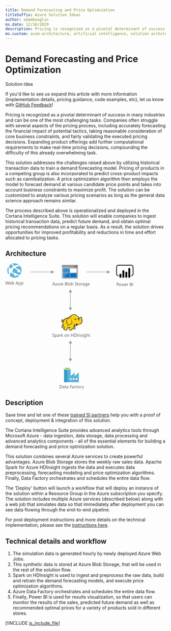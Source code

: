 ```yaml
---
title: Demand Forecasting and Price Optimization
titleSuffix: Azure Solution Ideas
author: adamboeglin
ms.date: 12/16/2019
description: Pricing is recognized as a pivotal determinant of success in many industries and can be one of the most challenging tasks. Companies often struggle with several aspects of the pricing process, including accurately forecasting the financial impact of potential tactics, taking reasonable consideration of core business constraints, and fairly validating the executed pricing decisions. Expanding product offerings add further computational requirements to make real-time pricing decisions, compounding the difficulty of this already overwhelming task.
ms.custom: acom-architecture, artificial intelligence, solution architectures, Azure, ai gallery
---
```

# Demand Forecasting and Price Optimization

<div class="alert">
    <p class="alert-title">
        <span class="icon is-left" aria-hidden="true">
            <span class="icon docon docon-lightbulb" role="presentation"></span>
        </span>Solution Idea</p>
    <p>If you'd like to see us expand this article with more information (implementation details, pricing guidance, code examples, etc), let us know with <a href="#feedback">GitHub Feedback</a>!</p>
</div>

Pricing is recognized as a pivotal determinant of success in many industries and can be one of the most challenging tasks. Companies often struggle with several aspects of the pricing process, including accurately forecasting the financial impact of potential tactics, taking reasonable consideration of core business constraints, and fairly validating the executed pricing decisions. Expanding product offerings add further computational requirements to make real-time pricing decisions, compounding the difficulty of this already overwhelming task.

This solution addresses the challenges raised above by utilizing historical transaction data to train a demand forecasting model. Pricing of products in a competing group is also incorporated to predict cross-product impacts such as cannibalization. A price optimization algorithm then employs the model to forecast demand at various candidate price points and takes into account business constraints to maximize profit. The solution can be customized to analyze various pricing scenarios as long as the general data science approach remains similar.

The process described above is operationalized and deployed in the Cortana Intelligence Suite. This solution will enable companies to ingest historical transaction data, predict future demand, and obtain optimal pricing recommendations on a regular basis. As a result, the solution drives opportunities for improved profitability and reductions in time and effort allocated to pricing tasks.

## Architecture

<svg class="architecture-diagram" aria-labelledby="demand-forecasting-and-price-optimization" height="394.688" viewbox="0 0 402.691 394.688" width="402.691" xmlns="http://www.w3.org/2000/svg">
    <path d="M12.729 56.644l-2.769 9.8H8.613L6.6 59.282a4.494 4.494 0 01-.157-1h-.031a5.06 5.06 0 01-.178.984L4.2 66.446H2.871L0 56.644h1.265l2.085 7.52a4.959 4.959 0 01.164.984h.034a5.785 5.785 0 01.212-.984l2.167-7.52h1.1l2.078 7.574a5.562 5.562 0 01.164.916H9.3a5.448 5.448 0 01.185-.943l2-7.547zM19.325 63.226h-4.942a2.618 2.618 0 00.629 1.8 2.169 2.169 0 001.654.637 3.439 3.439 0 002.174-.779v1.053a4.065 4.065 0 01-2.44.67 2.959 2.959 0 01-2.331-.954 3.9 3.9 0 01-.848-2.683 3.828 3.828 0 01.926-2.663 2.967 2.967 0 012.3-1.028 2.631 2.631 0 012.126.889 3.7 3.7 0 01.752 2.467zm-1.148-.949a2.283 2.283 0 00-.468-1.512 1.6 1.6 0 00-1.282-.539 1.811 1.811 0 00-1.347.566 2.577 2.577 0 00-.684 1.484zM22.169 65.435h-.027v1.012h-1.121V56.083h1.121v4.594h.027a2.651 2.651 0 012.42-1.395 2.564 2.564 0 012.109.939 3.885 3.885 0 01.762 2.52 4.337 4.337 0 01-.854 2.812 2.846 2.846 0 01-2.338 1.057 2.3 2.3 0 01-2.099-1.175zm-.027-2.824v.979a2.081 2.081 0 00.564 1.473 2.011 2.011 0 003.028-.174 3.579 3.579 0 00.578-2.168 2.824 2.824 0 00-.54-1.832 1.788 1.788 0 00-1.463-.662 1.987 1.987 0 00-1.572.68 2.5 2.5 0 00-.595 1.703zM40.824 66.446h-1.271L38.514 63.7h-4.157l-.978 2.748H32.1l3.76-9.8h1.189zm-2.687-3.781L36.6 58.489a4 4 0 01-.15-.656h-.027a3.69 3.69 0 01-.157.656l-1.526 4.176zM43.265 65.435h-.027v4.23h-1.122V59.446h1.121v1.23h.027a2.651 2.651 0 012.42-1.395 2.562 2.562 0 012.112.939 3.9 3.9 0 01.759 2.52 4.337 4.337 0 01-.854 2.812 2.846 2.846 0 01-2.338 1.057 2.343 2.343 0 01-2.098-1.174zm-.027-2.824v.979a2.081 2.081 0 00.564 1.473 2.011 2.011 0 003.028-.174 3.579 3.579 0 00.578-2.168 2.824 2.824 0 00-.54-1.832 1.788 1.788 0 00-1.463-.662 1.987 1.987 0 00-1.572.68 2.5 2.5 0 00-.596 1.703zM51.5 65.435h-.027v4.23h-1.126V59.446h1.121v1.23h.032a2.651 2.651 0 012.42-1.395 2.562 2.562 0 012.112.939 3.9 3.9 0 01.759 2.52 4.337 4.337 0 01-.854 2.812 2.846 2.846 0 01-2.338 1.057 2.343 2.343 0 01-2.099-1.174zm-.027-2.824v.979a2.081 2.081 0 00.564 1.473 2.011 2.011 0 003.028-.174 3.579 3.579 0 00.578-2.168 2.824 2.824 0 00-.54-1.832 1.788 1.788 0 00-1.463-.662 1.987 1.987 0 00-1.572.68 2.5 2.5 0 00-.6 1.703z" fill="#5b5b5b"/>
    <path d="M42.394 40.269a22.351 22.351 0 01-31.509-4.047 22.3 22.3 0 014.047-31.51A22.4 22.4 0 0146.441 8.76a22.315 22.315 0 01-4.047 31.509z" fill="#59b4d9"/>
    <path d="M38.106 26.538a5.236 5.236 0 006.986.906c0-.222 0-.222.222-.444 2.255 1.571 3.6 2.7 4.491 3.142.24-.665.462-1.35.684-1.793-.906-.684-2.255-1.812-3.826-3.16a5.909 5.909 0 00-.683-4.713 5.152 5.152 0 00-6.3-1.127c-2.237-2.032-4.934-4.509-7.411-6.986 8.094-4.491 13.952-3.825 13.952-3.825a14.937 14.937 0 00-3.16-3.364 25.046 25.046 0 00-15.08 2.7c-2.014-2.033-4.047-4.288-6.3-6.764a17.861 17.861 0 00-2.92 1.127 44.984 44.984 0 006.081 7.651 65.984 65.984 0 00-6.3 5.415 3.074 3.074 0 01-.683.887 7.309 7.309 0 00-3.826.24 17.3 17.3 0 01-1.571-9.684A14.647 14.647 0 0010.2 9.665a13.235 13.235 0 00.906 9 6.744 6.744 0 000 8.334c0 .222.222.444.443.665a25.743 25.743 0 00-1.349 7.892c.222.222.222.444.462.665a27.515 27.515 0 003.586 3.6 31.821 31.821 0 011.59-10.121 7 7 0 003.142-.683c.683.683 1.349 1.127 1.811 1.589a37.234 37.234 0 006.745 4.269 3.975 3.975 0 00.665 3.16 4.646 4.646 0 006.3.887c.462-.443.906-.665 1.127-1.127a45.619 45.619 0 008.778.906c.462 0 2.033-2.255 2.938-3.6a24.6 24.6 0 01-11.033-.665 4.645 4.645 0 00-.905-1.811 4.351 4.351 0 00-5.858-1.127 28.35 28.35 0 01-6.284-4.047 6.125 6.125 0 00-1.127-.906 6.6 6.6 0 00.222-6.745c.222-.444.665-.665.905-.906 2.015-1.793 4.047-3.363 5.84-4.712l-.222-.222.222.222a79.678 79.678 0 008.557 7.189 5.313 5.313 0 00.445 5.167z" fill="#fff"/>
    <path d="M177.773 45.906a1.88 1.88 0 001.8 1.9h46.3a1.9 1.9 0 001.9-1.9v-33.1h-50z" fill="#a0a1a2"/>
    <path d="M225.873 5.106h-46.3a1.88 1.88 0 00-1.8 1.9v5.7h50v-5.7a1.9 1.9 0 00-1.9-1.9" fill="#7a7a7a"/>
    <path fill="#0072c6" d="M181.473 16.206h20.4v13h-20.4zM181.473 31.006h20.4v13h-20.4z"/>
    <path fill="#fff" d="M203.673 16.206h20.3v13h-20.3z"/>
    <path fill="#0072c6" d="M203.673 31.006h20.3v13h-20.3z"/>
    <path d="M179.773 5.106a2.006 2.006 0 00-2 2v38.6a2.006 2.006 0 002 2h2.2l39.4-42.6z" fill="#fff" opacity=".2"/>
    <path d="M156.137 69.256h-1.271l-1.039-2.748h-4.157l-.978 2.748h-1.278l3.76-9.8h1.189zm-2.687-3.78l-1.537-4.176a3.948 3.948 0 01-.15-.656h-.027a3.69 3.69 0 01-.157.656l-1.524 4.177zM162.31 62.577l-4.143 5.723h4.1v.957h-5.747v-.349l4.143-5.694h-3.753v-.957h5.4zM169.419 69.256H168.3v-1.107h-.027a2.3 2.3 0 01-2.16 1.271q-2.5 0-2.5-2.98v-4.184h1.114v4.006q0 2.215 1.7 2.215a1.717 1.717 0 001.35-.6 2.319 2.319 0 00.53-1.583v-4.038h1.121zM175.333 63.391a1.372 1.372 0 00-.848-.226 1.431 1.431 0 00-1.2.677 3.129 3.129 0 00-.482 1.846v3.568h-1.121v-7h1.118V63.7h.027a2.447 2.447 0 01.731-1.152 1.669 1.669 0 011.1-.413 1.839 1.839 0 01.67.1zM181.991 66.036h-4.942a2.616 2.616 0 00.629 1.8 2.167 2.167 0 001.654.636 3.441 3.441 0 002.174-.779v1.057a4.065 4.065 0 01-2.44.67 2.955 2.955 0 01-2.331-.954 3.9 3.9 0 01-.848-2.683 3.83 3.83 0 01.926-2.663 2.971 2.971 0 012.3-1.028 2.631 2.631 0 012.126.889 3.707 3.707 0 01.752 2.468zm-1.148-.95a2.281 2.281 0 00-.468-1.511 1.6 1.6 0 00-1.282-.54 1.808 1.808 0 00-1.347.567 2.577 2.577 0 00-.684 1.483zM187.671 69.256v-9.8h2.789a3.053 3.053 0 012.017.622 2.011 2.011 0 01.745 1.62 2.385 2.385 0 01-.451 1.449 2.432 2.432 0 01-1.244.875v.027a2.492 2.492 0 011.586.749 2.3 2.3 0 01.595 1.644 2.562 2.562 0 01-.9 2.037 3.358 3.358 0 01-2.276.779zm1.148-8.764v3.165H190a2.23 2.23 0 001.483-.455 1.583 1.583 0 00.54-1.281q0-1.43-1.88-1.429zm0 4.2v3.527h1.559a2.334 2.334 0 001.569-.479 1.64 1.64 0 00.557-1.312q0-1.736-2.365-1.736zM196.667 69.256h-1.121V58.893h1.121zM201.863 69.42a3.246 3.246 0 01-2.478-.981 3.631 3.631 0 01-.926-2.6 3.784 3.784 0 01.964-2.755 3.468 3.468 0 012.6-.991 3.14 3.14 0 012.444.964 3.822 3.822 0 01.878 2.673 3.759 3.759 0 01-.947 2.683 3.316 3.316 0 01-2.535 1.007zm.082-6.385a2.131 2.131 0 00-1.709.735 3.015 3.015 0 00-.629 2.026 2.855 2.855 0 00.636 1.962 2.161 2.161 0 001.7.718 2.051 2.051 0 001.671-.7 3.054 3.054 0 00.584-2 3.107 3.107 0 00-.584-2.023 2.041 2.041 0 00-1.669-.718zM208.289 68.244h-.027v1.012h-1.122V58.893h1.121v4.594h.027a2.651 2.651 0 012.42-1.395 2.566 2.566 0 012.109.94 3.878 3.878 0 01.762 2.519 4.344 4.344 0 01-.854 2.813 2.848 2.848 0 01-2.338 1.056 2.3 2.3 0 01-2.098-1.176zm-.027-2.823v.979a2.084 2.084 0 00.564 1.474 2.012 2.012 0 003.028-.175 3.573 3.573 0 00.578-2.167 2.822 2.822 0 00-.54-1.832 1.789 1.789 0 00-1.463-.663 1.984 1.984 0 00-1.572.681 2.5 2.5 0 00-.596 1.703zM218.9 68.859v-1.353a2.629 2.629 0 00.557.369 4.407 4.407 0 00.684.276 5.29 5.29 0 00.721.175 4.018 4.018 0 00.67.062 2.627 2.627 0 001.58-.388 1.475 1.475 0 00.349-1.822 1.979 1.979 0 00-.482-.537 4.859 4.859 0 00-.728-.465q-.42-.221-.906-.468-.513-.259-.957-.526a4.114 4.114 0 01-.772-.588 2.461 2.461 0 01-.516-.729 2.482 2.482 0 01.106-2.119 2.524 2.524 0 01.772-.816 3.5 3.5 0 011.09-.479 4.961 4.961 0 011.248-.157 4.783 4.783 0 012.112.349v1.287a3.828 3.828 0 00-2.229-.6 3.64 3.64 0 00-.752.079 2.088 2.088 0 00-.67.256 1.491 1.491 0 00-.479.458 1.216 1.216 0 00-.185.684 1.407 1.407 0 00.14.649 1.592 1.592 0 00.414.5 4.127 4.127 0 00.667.438q.393.212.906.465t1 .547a4.573 4.573 0 01.827.636 2.837 2.837 0 01.564.772 2.169 2.169 0 01.208.971 2.467 2.467 0 01-.284 1.228 2.328 2.328 0 01-.766.816 3.368 3.368 0 01-1.111.455 6.125 6.125 0 01-1.326.14 5.326 5.326 0 01-.574-.038q-.342-.037-.7-.109a5.377 5.377 0 01-.673-.178 2.069 2.069 0 01-.505-.24zM229.439 69.188a2.167 2.167 0 01-1.046.219q-1.839 0-1.839-2.051v-4.143h-1.2v-.957h1.2v-1.709l1.121-.362v2.071h1.764v.957h-1.764v3.944a1.635 1.635 0 00.239 1 .955.955 0 00.793.3 1.177 1.177 0 00.731-.232zM233.752 69.42a3.246 3.246 0 01-2.478-.981 3.631 3.631 0 01-.926-2.6 3.784 3.784 0 01.964-2.755 3.468 3.468 0 012.6-.991 3.14 3.14 0 012.444.964 3.822 3.822 0 01.878 2.673 3.759 3.759 0 01-.947 2.683 3.316 3.316 0 01-2.535 1.007zm.082-6.385a2.131 2.131 0 00-1.709.735 3.015 3.015 0 00-.625 2.03 2.855 2.855 0 00.636 1.962 2.161 2.161 0 001.7.718 2.051 2.051 0 001.671-.7 3.054 3.054 0 00.584-2 3.107 3.107 0 00-.584-2.023 2.041 2.041 0 00-1.673-.722zM242.68 63.391a1.372 1.372 0 00-.848-.226 1.431 1.431 0 00-1.2.677 3.129 3.129 0 00-.482 1.846v3.568h-1.12v-7h1.121V63.7h.027a2.447 2.447 0 01.731-1.152 1.669 1.669 0 011.1-.413 1.839 1.839 0 01.67.1zM248.908 69.256h-1.121v-1.094h-.027a2.347 2.347 0 01-2.153 1.258 2.3 2.3 0 01-1.637-.554 1.919 1.919 0 01-.591-1.47q0-1.961 2.311-2.283l2.1-.294q0-1.784-1.442-1.784a3.445 3.445 0 00-2.283.861v-1.148a4.337 4.337 0 012.379-.656q2.468 0 2.468 2.611zm-1.121-3.541l-1.688.232a2.759 2.759 0 00-1.176.386 1.115 1.115 0 00-.4.981 1.067 1.067 0 00.366.837 1.411 1.411 0 00.974.325 1.8 1.8 0 001.377-.585 2.086 2.086 0 00.543-1.479zM256.995 68.7q0 3.855-3.691 3.855a4.955 4.955 0 01-2.27-.492v-1.125a4.659 4.659 0 002.256.656q2.584 0 2.584-2.748v-.766h-.027a2.833 2.833 0 01-4.508.407 3.733 3.733 0 01-.8-2.506 4.36 4.36 0 01.858-2.837 2.865 2.865 0 012.348-1.053 2.281 2.281 0 012.1 1.135h.027v-.971h1.121zm-1.121-2.6v-1.041a2 2 0 00-.564-1.429 1.857 1.857 0 00-1.4-.595 1.947 1.947 0 00-1.627.755 3.372 3.372 0 00-.588 2.116 2.9 2.9 0 00.564 1.87 1.822 1.822 0 001.494.7 1.952 1.952 0 001.535-.67 2.5 2.5 0 00.586-1.715zM264.89 66.036h-4.942a2.616 2.616 0 00.629 1.8 2.167 2.167 0 001.654.636 3.441 3.441 0 002.169-.772v1.05a4.065 4.065 0 01-2.44.67 2.955 2.955 0 01-2.331-.954 3.9 3.9 0 01-.848-2.683 3.83 3.83 0 01.926-2.663 2.971 2.971 0 012.3-1.028 2.631 2.631 0 012.126.889 3.707 3.707 0 01.752 2.468zm-1.148-.95a2.281 2.281 0 00-.468-1.511 1.6 1.6 0 00-1.282-.54 1.808 1.808 0 00-1.347.567 2.577 2.577 0 00-.684 1.483zM351.5 67.028v3.705h-1.15v-9.8h2.693a3.553 3.553 0 012.437.766 2.734 2.734 0 01.865 2.16 2.972 2.972 0 01-.96 2.283 3.673 3.673 0 01-2.594.889zm0-5.059v4.02h1.2a2.69 2.69 0 001.815-.544 1.924 1.924 0 00.625-1.534q0-1.942-2.3-1.941zM360.446 70.9a3.249 3.249 0 01-2.478-.981 3.631 3.631 0 01-.926-2.6 3.788 3.788 0 01.964-2.756 3.467 3.467 0 012.6-.99 3.14 3.14 0 012.444.963 3.825 3.825 0 01.878 2.674 3.762 3.762 0 01-.947 2.683 3.316 3.316 0 01-2.535 1.007zm.082-6.385a2.131 2.131 0 00-1.709.734 3.019 3.019 0 00-.629 2.027 2.852 2.852 0 00.636 1.961 2.161 2.161 0 001.7.719 2.049 2.049 0 001.671-.705 3.053 3.053 0 00.584-2 3.107 3.107 0 00-.584-2.023 2.039 2.039 0 00-1.669-.715zM374.542 63.733l-2.1 7h-1.162l-1.442-5.012a3.247 3.247 0 01-.109-.648h-.029a3.059 3.059 0 01-.144.635l-1.565 5.025h-1.121l-2.119-7h1.176L367.378 69a3.167 3.167 0 01.1.629h.055a2.931 2.931 0 01.123-.643l1.613-5.25h1.025l1.449 5.277a3.784 3.784 0 01.1.629h.055a2.915 2.915 0 01.116-.629l1.422-5.277zM381.4 67.513h-4.942a2.618 2.618 0 00.629 1.8 2.169 2.169 0 001.654.637 3.439 3.439 0 002.174-.779v1.053a4.065 4.065 0 01-2.44.67 2.959 2.959 0 01-2.331-.954 3.9 3.9 0 01-.848-2.683 3.828 3.828 0 01.926-2.663 2.967 2.967 0 012.3-1.028 2.631 2.631 0 012.126.889 3.7 3.7 0 01.752 2.467zm-1.148-.949a2.283 2.283 0 00-.468-1.512 1.6 1.6 0 00-1.282-.539 1.811 1.811 0 00-1.347.566 2.577 2.577 0 00-.684 1.484zM386.744 64.868a1.37 1.37 0 00-.848-.227 1.432 1.432 0 00-1.2.678 3.129 3.129 0 00-.482 1.846v3.568h-1.121v-7h1.121v1.441h.027a2.447 2.447 0 01.731-1.151 1.664 1.664 0 011.1-.413 1.816 1.816 0 01.67.1zM391.946 70.733v-9.8h2.789a3.051 3.051 0 012.017.621 2.012 2.012 0 01.745 1.621 2.385 2.385 0 01-.451 1.449 2.436 2.436 0 01-1.244.875v.027a2.491 2.491 0 011.586.748 2.3 2.3 0 01.595 1.645 2.564 2.564 0 01-.9 2.037 3.358 3.358 0 01-2.276.779zm1.148-8.764v3.164h1.176a2.229 2.229 0 001.483-.454 1.585 1.585 0 00.54-1.282q0-1.428-1.88-1.428zm0 4.2v3.527h1.559a2.339 2.339 0 001.569-.479 1.641 1.641 0 00.557-1.312q0-1.737-2.365-1.736zM401.12 70.733h-1.148v-9.8h1.148z" fill="#5b5b5b"/>
    <path d="M396.316 39.848h-1.09v-2.18h1.09a4.2 4.2 0 004.195-4.195V11.205a4.2 4.2 0 00-4.195-4.2h-41.3a4.2 4.2 0 00-4.195 4.2v22.269a4.2 4.2 0 004.195 4.195h1.09v2.18h-1.09a6.382 6.382 0 01-6.374-6.375V11.205a6.382 6.382 0 016.375-6.375h41.3a6.382 6.382 0 016.375 6.375v22.269a6.382 6.382 0 01-6.375 6.375"/>
    <path d="M361.711 32.549a2.958 2.958 0 012.958 2.958v6.821a2.958 2.958 0 01-2.958 2.958 2.958 2.958 0 01-2.959-2.957v-6.821a2.958 2.958 0 012.958-2.958zM371.015 45.287a2.959 2.959 0 01-2.959-2.958V24.82a2.959 2.959 0 115.917 0v17.509a2.959 2.959 0 01-2.958 2.959M389.622 45.2a2.959 2.959 0 01-2.959-2.958v-24.8a2.959 2.959 0 115.917 0v24.8a2.959 2.959 0 01-2.958 2.959M380.319 45.287a2.959 2.959 0 01-2.959-2.958V29.322a2.959 2.959 0 115.917 0v13.007a2.959 2.959 0 01-2.958 2.959"/>
    <path fill="#fcd116" d="M198.571 170.718l-4.625.793-4.097 1.85-3.568 2.246-3.436 4.097-1.851 1.983-1.85.66-.528-1.189.925-1.189.132-1.718h.661l.528.528-.132-1.718-.661-.528v-.661l-1.586.925-1.585 1.718-.265 1.586.661 1.321.529 2.115 1.189.528h1.322l1.189-.793-.793 4.097.793 4.493-.925 2.115-2.775 3.039.396 1.983 1.454 2.114 2.511 1.718 1.454.265h1.453l-.925 3.964 3.436 1.454 4.361.528 1.454-1.057.132-2.511 1.718-2.775.132-2.247 3.965.397 3.7-.397-3.7 2.247.661 2.643 2.246 3.7 2.379.926 1.718-.661.793-1.586 3.832-2.907.793.66 5.947.265 1.19-1.058.132-1.718-.397-.66-.264-4.626-1.982-3.964.264-1.851 1.189.661 3.437 3.172 1.585.132 1.851-.793 1.85-1.321.925-3.04 5.286.397 3.304-1.322 2.643-2.379 1.85-3.568.529-4.229-.397-4.757-1.057-4.362-1.057-1.453-1.454-.397-2.511 2.776-2.247.792-1.982-3.303-1.982-1.851-1.19-.66-4.228-3.701-3.569-1.85-3.436-.264-4.096.661-3.569 1.321-2.378 1.982-1.983 2.379-1.982.529-3.436 3.304z"/>
    <path d="M241.521 174.55a14.653 14.653 0 00-1.586-5.286c-.132-.132-.264-.4-.4-.529a5.457 5.457 0 00-1.454-.925 1.96 1.96 0 00-1.718 0c-.132.132-.264.132-.4.264a7.33 7.33 0 00-.793 1.057 9.318 9.318 0 01-.925 1.189 5.128 5.128 0 01-1.454.793 5.128 5.128 0 00-.793-1.454 12.4 12.4 0 00-1.189-1.586l-1.057-1.057-1.189-.793a29.418 29.418 0 01-3.172-2.511c-.4-.4-.925-.793-1.322-1.189a11.711 11.711 0 00-7-3.04 19.132 19.132 0 00-7.929 1.718 13.93 13.93 0 00-3.436 2.114 18.967 18.967 0 00-2.511 2.907 3.91 3.91 0 00-1.322.264 4.69 4.69 0 00-1.586 1.057 8.55 8.55 0 01-1.185 1.057l-1.057 1.057a28.952 28.952 0 00-6.872 1.718 19.8 19.8 0 00-5.683 3.436 9.936 9.936 0 00-1.982 2.114 21.524 21.524 0 00-1.454 2.247l-1.189 1.189a2.742 2.742 0 01-1.322.793 1.023 1.023 0 01-.4.132v-.132a3.389 3.389 0 00.793-2.511c.132.132.132.264.264.4s.132.264.264.4l.264-.264.4.132a5.542 5.542 0 00.132-2.114 1.816 1.816 0 00-.661-1.057c0-.132.132-.132.132-.264a1.91 1.91 0 00.264-.925l-.264-.132.264.132.4-.264-.529.132a8.585 8.585 0 00-3.568 2.247 5.868 5.868 0 00-1.057 1.454 2.949 2.949 0 00-.4 1.718 3.97 3.97 0 00.793 1.454 8.422 8.422 0 00.264.925 1.878 1.878 0 01.264.793 2.746 2.746 0 001.454 1.322 3.221 3.221 0 001.586 0c-.132.661-.132 1.322-.264 1.982a27.663 27.663 0 00.132 3.172 1.676 1.676 0 00.132.793c0 .264.132.529.132.793a1.878 1.878 0 00-.264.793 5.523 5.523 0 01-.529 1.322l-1.057 1.057-.925.925-.264.264a1.625 1.625 0 00-.661 1.85 18.821 18.821 0 00.661 2.114 8.032 8.032 0 001.322 1.85 14.113 14.113 0 003.3 2.114 3.92 3.92 0 002.114.264c0 .132 0 .264-.132.264a6.443 6.443 0 00-.4.925c-.793 1.85 0 2.775 1.322 3.3a12.99 12.99 0 002.114.661c.132 0 .264.132.529.132a19.751 19.751 0 003.7.793c1.454.132 2.775-.264 3.172-1.586a5.816 5.816 0 00.264-1.322V206a7.076 7.076 0 01.925-1.586c0-.132.132-.132.132-.264.264-.529.529-.793.529-1.189v-1.586a15.994 15.994 0 002.511.132h1.322c-.132 0-.264.132-.4.132a.129.129 0 00-.132.132c-1.189.529-1.189 1.718-.793 2.775a6.285 6.285 0 001.454 2.643 10.365 10.365 0 002.643 3.04c1.057.661 2.247.661 3.832-.132a2.746 2.746 0 001.322-1.454c.132-.132.264-.4.4-.529a19.778 19.778 0 011.982-1.586 5.6 5.6 0 01.925-.661 4.4 4.4 0 00.793.4 4.955 4.955 0 001.454.132h3.436a3.823 3.823 0 002.247-.4 2.286 2.286 0 001.057-1.982v-1.057a1.757 1.757 0 00-.4-.925v-2.907a6.633 6.633 0 00-.264-1.586 6.442 6.442 0 00-.529-1.454c-.132-.4-.264-.661-.4-1.057l-.264.132.264-.132a8.084 8.084 0 00-.661-1.586v-.4l.529.529.793.793a9.1 9.1 0 001.718 1.454 3.19 3.19 0 002.247.529 5.239 5.239 0 002.907-1.057 6.459 6.459 0 001.85-2.379c.132-.264.132-.529.264-.793 0-.264.132-.4.132-.661a15.132 15.132 0 004.229.132 11.72 11.72 0 003.832-1.057 9.717 9.717 0 003.832-3.832 14.938 14.938 0 001.85-5.947c-.116-1.58-.248-3.956-.645-6.206zM221.7 190.541c-.4 1.322-1.057 3.568.793 3.965a2.354 2.354 0 001.982-.4 3.724 3.724 0 01-1.718 0 1.159 1.159 0 01-.925-.793c.132.132.4.132.925.264 1.322.264 2.643-.264 2.907-1.322a13.663 13.663 0 01.4-1.586 8.422 8.422 0 00.925.264c-.132.529-.4 1.057-.529 1.718a3.737 3.737 0 01-3.7 2.511c-1.454 0-2.247-.925-3.3-1.718-.661-.529-1.322-1.189-1.982-1.718a14.62 14.62 0 01-4.758-2.379 9.045 9.045 0 003.568 2.775 34.584 34.584 0 01-1.718 6.343c-.264 1.057-2.775 5.154-3.568 5.55-.529.264-3.568 2.907-4.229 3.3a5.93 5.93 0 01-1.454 1.718c-1.982 1.057-3.3-.925-4.361-2.643-.529-.793-1.85-3.04-.661-3.7 1.057-.529 1.718-1.057 2.907-1.718a4.016 4.016 0 00.661.925c0-.4-.132-.661-.132-1.057a3.772 3.772 0 010-1.718c0-.529.132-1.189.132-1.718-.132.661-.529 1.189-.661 1.85a1.191 1.191 0 00-.132.661 21.353 21.353 0 01-7.665.132c-.132-.925-.4-1.982-.529-2.643v4.229a3.008 3.008 0 01-.529 2.114c-.4.793-.661.925-1.322 2.247a11.368 11.368 0 01-.132 2.114c-.4 1.322-3.965.264-4.89 0-1.189-.264-3.568-.793-3.04-2.379a19.168 19.168 0 001.189-4.758 25.648 25.648 0 01-4.493-11.1 13.782 13.782 0 01.529-6.476 17.58 17.58 0 014.625-7.268c3.04-2.643 5.815-3.7 10.308-4.361-1.057 1.189-2.114 2.511-3.3 3.832a20.478 20.478 0 00-2.643 4.229c-1.057 2.114-1.057 2.907.4 4.625 1.189 1.586 1.85 2.247 2.247 3.832a8.559 8.559 0 00-.661 2.775c1.454 1.586 2.511 2.643 3.832 2.907a5.118 5.118 0 003.7-.4c2.643-1.322 5.154-3.172 8.194-3.3 1.454-3.436 1.322-6.343.529-9.779a58.531 58.531 0 01-.793-6.74 17.227 17.227 0 00-.264 6.872c.529 2.907.925 6.079-.529 8.59-2.775.264-5.154 1.85-7.665 3.172a4.364 4.364 0 01-3.172.264c-.793-.132-1.454-.793-2.643-2.114a6.139 6.139 0 01.793-3.04 57.631 57.631 0 013.172-5.418c-1.322 1.718-2.643 3.172-3.7 4.758a12.324 12.324 0 00-1.982-3.172 2.784 2.784 0 01-.4-3.436 14.2 14.2 0 012.633-4.223c2.114-2.379 4.1-4.89 6.476-7.268a5.035 5.035 0 013.436-1.454c1.586-.264 3.04-.529 4.625-.925a26.978 26.978 0 01-4.493.4c1.454-1.85 2.247-2.907 4.625-3.965 5.815-2.511 9.515-2.775 14.008 1.057a31.639 31.639 0 003.436 2.775 5.816 5.816 0 00-1.322.264 5.038 5.038 0 011.982.132c.132.132.4.264.529.4a5.381 5.381 0 011.85 1.586 17.5 17.5 0 011.586 2.643c-.264-.132-.529-.132-.793-.264a.8.8 0 00-.529-.132 1.589 1.589 0 00-1.057.264 4.306 4.306 0 01-1.718.529 1.459 1.459 0 001.057 0h.132c-.132.132-.132.4-.264.661a2.249 2.249 0 00.132.925c0 .132.132.132.132.264-.264.132-.4.132-.661.264a12.736 12.736 0 013.172 0c.132.4.132.661.264 1.057h-.4a1.808 1.808 0 00-1.85-.132c-2.247.529-1.718 1.85-2.775 3.832 1.057-1.322 1.057-2.775 2.775-3.172.4-.132.661-.264.925-.132a2.593 2.593 0 00-1.189 1.189c-.529 1.454-.132 2.511-.793 3.832.661-1.189.661-2.247 1.322-3.568.264-.4 1.057-1.189 1.454-1.189h.4a12.866 12.866 0 01.132 2.114 57.563 57.563 0 01-.529 3.568 9.474 9.474 0 001.189-3.568 10 10 0 000-3.965c-.4-1.85 1.454-1.454 2.511-2.379.793-.661 1.322-1.586 1.982-2.247s1.85.264 2.114 1.057a26.308 26.308 0 011.454 10.572c-.4 3.3-1.982 7-4.89 8.59-3.7 2.114-8.194.793-11.894-.4a9.44 9.44 0 01-1.982-1.057 2.969 2.969 0 01.268 2.383zm-3.3 13.348c-.132 1.322-.529 1.454-1.85 1.454a27.623 27.623 0 01-3.3-.132 7.179 7.179 0 01-1.454-.264c1.189-.925 3.3-4.625 3.7-5.947s.925-2.511 1.189-3.832a7.451 7.451 0 00.529 1.586 7.821 7.821 0 01.661 2.511 25.464 25.464 0 00.132 3.172 2.045 2.045 0 01.387 1.451zM179.805 176.4a2.109 2.109 0 00-.4 1.057c-.4 1.454.132 2.775-1.189 3.832.661 1.189.529 1.718 1.982 1.189a5.457 5.457 0 001.454-.925c-.132.529-.4 1.057-.529 1.586 0 .132 0 .132-.132.264-1.057.4-2.379.661-2.907-.4a6.543 6.543 0 01-.529-1.718c-1.715-1.713.796-4.092 2.25-4.885zm.132 1.586a.8.8 0 01.132-.529c0-.132 0-.132.132-.264.4.264.4.529.529 1.057-.264-.264-.53-.396-.793-.264zm1.322 15.462a31.234 31.234 0 003.568 7.665 9.105 9.105 0 01-.4 1.057c-1.057 1.454-3.7-.661-4.493-1.454a5.346 5.346 0 01-1.586-2.907c-.132-.661 0-.661.529-1.189l1.982-1.982zm50.351-21.805c0 .132.132.264.132.4l-.132.132c-.132-.132-.264-.4-.4-.529zm-49.162 8.057zm-2.114-3.172zm-3.3 5.022zm18.5 19.427zm32.246-9.779zm11.894-4.493z" fill="#1e1e1e"/>
    <path d="M224.341 175.079a13.744 13.744 0 00-1.982.264c0-.264-.132-.4-.132-.661a1.876 1.876 0 00-1.189-1.057c.4-.264.925-.529 1.322-.793-1.057.529-2.247.4-3.172.925-.793.529-1.85 2.247-2.643 2.907a11.024 11.024 0 001.586-1.057 2.45 2.45 0 00.264.925 2.082 2.082 0 00.925.925 4.134 4.134 0 00-.661 1.322 11.547 11.547 0 015.682-3.7zM214.826 173.1a5.216 5.216 0 013.3-4.1c-3.168.793-3.697 2.114-3.3 4.1zM219.98 188.162c-.132.4-.132 1.057-.264 1.454a5.72 5.72 0 01.661-1.586c.264-.529.4-.529.925-.793a12.28 12.28 0 001.322-.661c-.4 0-1.057.264-1.454.264-.926.133-1.058.397-1.19 1.322zM203.064 170.321c-1.189 1.189-2.247 5.022-2.643 6.608.529-1.322 1.982-4.89 3.04-5.815a2.765 2.765 0 01.793-.529c-.793 1.322-.661 1.586-.4 3.3a6.977 6.977 0 011.85-3.832c1.057-.264 2.114-.661 3.3-1.057-1.322.132-2.511.264-3.832.4-1.183.264-1.447.264-2.108.925z" fill="#1e1e1e"/>
    <path d="M218.791 177.061a.887.887 0 011.586-.793v.132a8.551 8.551 0 00-1.189 1.057.422.422 0 01-.4-.4" fill="#fffacb"/>
    <path d="M147.935 229.5v-1.35a2.616 2.616 0 00.557.369 4.407 4.407 0 00.684.276 5.29 5.29 0 00.721.175 4.022 4.022 0 00.67.062 2.626 2.626 0 001.583-.393 1.475 1.475 0 00.349-1.822 1.979 1.979 0 00-.482-.537 4.859 4.859 0 00-.728-.465q-.42-.221-.906-.468-.513-.259-.957-.526a4.114 4.114 0 01-.772-.588 2.453 2.453 0 01-.516-.729 2.482 2.482 0 01.106-2.119 2.529 2.529 0 01.772-.816 3.5 3.5 0 011.09-.479 4.961 4.961 0 011.248-.157 4.78 4.78 0 012.112.349v1.292a3.826 3.826 0 00-2.229-.6 3.643 3.643 0 00-.752.079 2.093 2.093 0 00-.67.256 1.5 1.5 0 00-.479.458 1.216 1.216 0 00-.185.684 1.4 1.4 0 00.14.649 1.6 1.6 0 00.414.5 4.127 4.127 0 00.667.438q.393.212.906.465t1 .547a4.556 4.556 0 01.827.636 2.837 2.837 0 01.564.772 2.176 2.176 0 01.208.971 2.467 2.467 0 01-.284 1.228 2.333 2.333 0 01-.766.816 3.364 3.364 0 01-1.111.455 6.125 6.125 0 01-1.326.14 5.341 5.341 0 01-.574-.038q-.342-.037-.7-.109a5.4 5.4 0 01-.673-.178 2.069 2.069 0 01-.508-.243zM156.828 228.889h-.028v4.231h-1.12V222.9h1.12v1.23h.027a2.651 2.651 0 012.42-1.395 2.563 2.563 0 012.112.94 3.89 3.89 0 01.759 2.519 4.342 4.342 0 01-.854 2.813 2.848 2.848 0 01-2.338 1.056 2.341 2.341 0 01-2.098-1.174zm-.027-2.823v.978a2.084 2.084 0 00.564 1.474 2.012 2.012 0 003.028-.175 3.576 3.576 0 00.578-2.167 2.822 2.822 0 00-.54-1.832 1.789 1.789 0 00-1.463-.663 1.984 1.984 0 00-1.572.681 2.5 2.5 0 00-.596 1.704zM168.736 229.9h-1.121v-1.094h-.027a2.347 2.347 0 01-2.153 1.258 2.3 2.3 0 01-1.637-.554 1.918 1.918 0 01-.591-1.47q0-1.961 2.311-2.283l2.1-.294q0-1.784-1.442-1.784a3.446 3.446 0 00-2.283.861v-1.148a4.337 4.337 0 012.379-.656q2.468 0 2.468 2.611zm-1.121-3.541l-1.688.232a2.759 2.759 0 00-1.176.386 1.116 1.116 0 00-.4.981 1.065 1.065 0 00.366.837 1.411 1.411 0 00.974.325 1.8 1.8 0 001.377-.585 2.086 2.086 0 00.543-1.479zM174.5 224.035a1.371 1.371 0 00-.848-.226 1.431 1.431 0 00-1.2.677 3.129 3.129 0 00-.482 1.846v3.568h-1.121v-7h1.121v1.442h.03a2.45 2.45 0 01.731-1.152 1.669 1.669 0 011.1-.413 1.837 1.837 0 01.67.1zM181.526 229.9h-1.572l-3.09-3.363h-.027v3.363h-1.121v-10.363h1.121v6.569h.027l2.936-3.206h1.47l-3.247 3.377zM189.436 230.065a3.245 3.245 0 01-2.478-.981 3.631 3.631 0 01-.926-2.6 3.784 3.784 0 01.964-2.755 3.468 3.468 0 012.6-.991 3.14 3.14 0 012.444.964 3.822 3.822 0 01.878 2.673 3.761 3.761 0 01-.947 2.683 3.316 3.316 0 01-2.535 1.007zm.082-6.385a2.132 2.132 0 00-1.709.735 3.015 3.015 0 00-.629 2.026 2.855 2.855 0 00.636 1.962 2.161 2.161 0 001.7.718 2.051 2.051 0 001.671-.7 3.054 3.054 0 00.584-2 3.107 3.107 0 00-.584-2.023 2.041 2.041 0 00-1.669-.718zM200.523 229.9H199.4v-3.992q0-2.228-1.627-2.229a1.766 1.766 0 00-1.391.632 2.344 2.344 0 00-.55 1.6v3.989h-1.121v-7h1.121v1.162h.027a2.527 2.527 0 012.3-1.326 2.142 2.142 0 011.757.741 3.3 3.3 0 01.608 2.144zM213.99 229.9h-1.148v-4.47h-5.072v4.47h-1.148v-9.8h1.148v4.3h5.072v-4.3h1.148zM216.561 229.9v-9.8h2.707q5.182 0 5.182 4.778a4.814 4.814 0 01-1.439 3.646 5.335 5.335 0 01-3.852 1.378zm1.148-8.764v7.725h1.463a4.154 4.154 0 003-1.032 3.87 3.87 0 001.073-2.926q0-3.768-4.006-3.767zM227.525 229.9h-1.148v-9.8h1.148zM235.763 229.9h-1.121v-3.992q0-2.228-1.627-2.229a1.766 1.766 0 00-1.391.632 2.344 2.344 0 00-.55 1.6v3.989h-1.121v-7h1.121v1.162h.027a2.527 2.527 0 012.3-1.326 2.142 2.142 0 011.757.741 3.3 3.3 0 01.608 2.144zM237.451 229.648v-1.2a3.318 3.318 0 002.017.677q1.477 0 1.477-.984a.862.862 0 00-.126-.476 1.279 1.279 0 00-.342-.345 2.641 2.641 0 00-.506-.271q-.291-.119-.625-.249a8.083 8.083 0 01-.817-.372 2.51 2.51 0 01-.588-.424 1.58 1.58 0 01-.355-.537 1.9 1.9 0 01-.12-.7 1.677 1.677 0 01.226-.872 2 2 0 01.6-.635 2.766 2.766 0 01.858-.387 3.833 3.833 0 01.995-.13 4.011 4.011 0 011.627.314v1.135a3.174 3.174 0 00-1.777-.506 2.117 2.117 0 00-.567.071 1.4 1.4 0 00-.434.2.928.928 0 00-.28.312.813.813 0 00-.1.4.954.954 0 00.1.458 1.008 1.008 0 00.291.328 2.25 2.25 0 00.465.26q.273.117.622.253a8.4 8.4 0 01.834.366 2.819 2.819 0 01.629.424 1.646 1.646 0 01.4.543 1.756 1.756 0 01.14.731 1.726 1.726 0 01-.229.9 1.959 1.959 0 01-.612.636 2.821 2.821 0 01-.882.376 4.352 4.352 0 01-1.046.123 3.979 3.979 0 01-1.875-.419zM244.39 221.123a.71.71 0 01-.513-.205.692.692 0 01-.212-.52.719.719 0 01.725-.731.722.722 0 01.523.209.73.73 0 010 1.035.72.72 0 01-.523.212zm.547 8.777h-1.121v-7h1.121zM253.181 229.34q0 3.855-3.691 3.855a4.956 4.956 0 01-2.27-.492v-1.121a4.662 4.662 0 002.256.656q2.584 0 2.584-2.748v-.766h-.027a2.833 2.833 0 01-4.508.407 3.73 3.73 0 01-.8-2.506 4.357 4.357 0 01.858-2.837 2.865 2.865 0 012.348-1.053 2.281 2.281 0 012.1 1.135h.027v-.97h1.121zm-1.121-2.6v-1.04a2 2 0 00-.564-1.429 1.857 1.857 0 00-1.4-.595 1.948 1.948 0 00-1.627.755 3.372 3.372 0 00-.588 2.116 2.9 2.9 0 00.564 1.87 1.823 1.823 0 001.494.7 1.953 1.953 0 001.535-.67 2.5 2.5 0 00.586-1.712zM261.261 229.9h-1.121v-4.033q0-2.187-1.627-2.187a1.775 1.775 0 00-1.381.632 2.358 2.358 0 00-.561 1.624v3.964h-1.121v-10.363h1.121v4.525h.027a2.546 2.546 0 012.3-1.326q2.365 0 2.365 2.851zM266.62 229.832a2.164 2.164 0 01-1.046.219q-1.839 0-1.839-2.051v-4.143h-1.2v-.957h1.2v-1.709l1.121-.362v2.071h1.764v.957h-1.764v3.943a1.635 1.635 0 00.239 1 .956.956 0 00.793.3 1.176 1.176 0 00.731-.232z" fill="#5b5b5b"/>
    <path fill="#969696" d="M79.638 26.562h66.265v1.5H79.638z"/>
    <path fill="#969696" d="M144.371 22.076l9.067 5.235-9.067 5.236V22.076zM255.638 26.562h66.265v1.5h-66.265z"/>
    <path fill="#969696" d="M320.371 22.076l9.067 5.235-9.067 5.236V22.076zM203.742 89.198h1.5v50.73h-1.5z"/>
    <path fill="#969696" d="M209.727 138.397l-5.235 9.067-5.236-9.067h10.471zM209.727 90.731l-5.235-9.068-5.236 9.068h10.471zM203.742 249.198h1.5v50.73h-1.5z"/>
    <path fill="#969696" d="M209.727 298.397l-5.235 9.067-5.236-9.067h10.471zM209.727 250.731l-5.235-9.068-5.236 9.068h10.471z"/>
    <path d="M171.022 391.393v-9.8h2.707q5.182 0 5.182 4.778a4.812 4.812 0 01-1.439 3.646 5.335 5.335 0 01-3.852 1.378zm1.148-8.764v7.725h1.463a4.154 4.154 0 003-1.032 3.87 3.87 0 001.073-2.926q0-3.768-4.006-3.767zM185.7 391.393h-1.121V390.3h-.027a2.347 2.347 0 01-2.153 1.258 2.3 2.3 0 01-1.639-.558 1.919 1.919 0 01-.591-1.47q0-1.961 2.311-2.283l2.1-.294q0-1.784-1.442-1.784a3.446 3.446 0 00-2.283.861v-1.148a4.337 4.337 0 012.379-.656q2.468 0 2.468 2.611zm-1.121-3.541l-1.688.232a2.759 2.759 0 00-1.176.386 1.116 1.116 0 00-.4.981 1.067 1.067 0 00.366.837 1.411 1.411 0 00.974.325 1.8 1.8 0 001.377-.585 2.086 2.086 0 00.543-1.479zM191.058 391.324a2.164 2.164 0 01-1.046.219q-1.839 0-1.839-2.051v-4.142h-1.2v-.957h1.2v-1.709l1.121-.362v2.071h1.764v.957h-1.764v3.944a1.635 1.635 0 00.239 1 .956.956 0 00.793.3 1.176 1.176 0 00.731-.232zM197.566 391.393h-1.121V390.3h-.027a2.347 2.347 0 01-2.153 1.258 2.3 2.3 0 01-1.637-.554 1.919 1.919 0 01-.591-1.47q0-1.961 2.311-2.283l2.1-.294q0-1.784-1.442-1.784a3.446 3.446 0 00-2.283.861v-1.148a4.337 4.337 0 012.379-.656q2.468 0 2.468 2.611zm-1.121-3.541l-1.688.232a2.759 2.759 0 00-1.176.386 1.116 1.116 0 00-.4.981 1.067 1.067 0 00.366.837 1.411 1.411 0 00.974.325 1.8 1.8 0 001.377-.585 2.086 2.086 0 00.543-1.479zM208.64 382.629h-3.828v3.391h3.541v1.032h-3.541v4.341h-1.148v-9.8h4.977zM214.84 391.393h-1.121V390.3h-.027a2.347 2.347 0 01-2.153 1.258A2.3 2.3 0 01209.9 391a1.919 1.919 0 01-.591-1.47q0-1.961 2.311-2.283l2.1-.294q0-1.784-1.442-1.784a3.446 3.446 0 00-2.283.861v-1.148a4.337 4.337 0 012.379-.656q2.468 0 2.468 2.611zm-1.121-3.541l-1.688.232a2.759 2.759 0 00-1.176.386 1.116 1.116 0 00-.4.981 1.067 1.067 0 00.366.837 1.411 1.411 0 00.974.325 1.8 1.8 0 001.377-.585 2.086 2.086 0 00.543-1.479zM221.724 391.071a3.636 3.636 0 01-1.914.485 3.172 3.172 0 01-2.417-.974 3.534 3.534 0 01-.919-2.526 3.879 3.879 0 01.991-2.778 3.465 3.465 0 012.646-1.05 3.686 3.686 0 011.627.342v1.148a2.853 2.853 0 00-1.668-.547 2.257 2.257 0 00-1.76.769 2.921 2.921 0 00-.687 2.021 2.778 2.778 0 00.646 1.941 2.228 2.228 0 001.733.711 2.805 2.805 0 001.723-.608zM226.667 391.324a2.164 2.164 0 01-1.046.219q-1.839 0-1.839-2.051v-4.142h-1.2v-.957h1.2v-1.709l1.121-.362v2.071h1.764v.957H224.9v3.944a1.635 1.635 0 00.239 1 .956.956 0 00.793.3 1.176 1.176 0 00.731-.232zM230.98 391.557a3.246 3.246 0 01-2.478-.981 3.631 3.631 0 01-.926-2.6 3.784 3.784 0 01.964-2.755 3.468 3.468 0 012.6-.991 3.14 3.14 0 012.444.964 3.822 3.822 0 01.878 2.673 3.759 3.759 0 01-.947 2.683 3.316 3.316 0 01-2.535 1.007zm.082-6.385a2.132 2.132 0 00-1.709.735 3.015 3.015 0 00-.629 2.026 2.855 2.855 0 00.636 1.962 2.161 2.161 0 001.7.718 2.051 2.051 0 001.671-.7 3.054 3.054 0 00.584-2 3.107 3.107 0 00-.584-2.023 2.041 2.041 0 00-1.669-.718zM239.908 385.527a1.371 1.371 0 00-.848-.226 1.431 1.431 0 00-1.2.677 3.129 3.129 0 00-.482 1.846v3.568h-1.121v-7h1.121v1.442h.027a2.45 2.45 0 01.731-1.152 1.669 1.669 0 011.1-.413 1.837 1.837 0 01.67.1zM247.256 384.393l-3.22 8.121q-.861 2.174-2.42 2.174a2.589 2.589 0 01-.731-.089v-1a2.078 2.078 0 00.663.123 1.374 1.374 0 001.271-1.012l.561-1.326-2.734-6.986h1.244l1.894 5.387q.034.1.144.533h.041q.034-.164.137-.52l1.989-5.4z" fill="#5b5b5b"/>
    <path d="M230.981 353.257v-11.22l-12.7 11.035H218v-11.035l-12.7 11.035v-23.089c0-1.947-4.358-3.895-10.107-3.895s-10.478 1.855-10.478 3.895v42.284h46.364zm-35.793-21.42c-4.173 0-7.511-1.02-7.511-2.133s3.338-2.133 7.511-2.133 7.511.927 7.511 2.133c-.093 1.113-3.431 2.133-7.511 2.133zm21.884 32.919h-5.1v-5.1h5.1zm-8.995 0h-5.1v-5.1h5.1zm12.982 0v-5.1h5.1v5.1z" fill="#59b4d9"/>
    <path fill="#3999c6" d="M184.709 329.704h10.293v42.562h-10.293z"/>
    <path d="M205.2 329.7c0 2.04-4.636 3.709-10.293 3.709s-10.2-1.669-10.2-3.709S189.346 326 195 326s10.2 1.576 10.2 3.709" fill="#fff"/>
    <path d="M203.162 329.426c0 1.391-3.616 2.411-8.16 2.411s-8.16-1.02-8.16-2.411 3.616-2.411 8.16-2.411 8.16 1.113 8.16 2.411" fill="#7fba00"/>
    <path d="M201.4 330.91c1.113-.371 1.669-.927 1.669-1.484 0-1.391-3.616-2.411-8.16-2.411s-8.16 1.113-8.16 2.411c.093.556.742 1.113 1.762 1.484a19.686 19.686 0 016.491-.927 19.479 19.479 0 016.4.927" fill="#b8d432"/>
</svg>

## Description

Save time and let one of these [trained SI partners](https://aka.ms/priceoptimization-sipartners) help you with a proof of concept, deployment & integration of this solution.

The Cortana Intelligence Suite provides advanced analytics tools through Microsoft Azure - data ingestion, data storage, data processing and advanced analytics components - all of the essential elements for building a demand forecasting and price optimization solution.

This solution combines several Azure services to create powerful advantages. Azure Blob Storage stores the weekly raw sales data. Apache Spark for Azure HDInsight ingests the data and executes data preprocessing, forecasting modeling and price optimization algorithms. Finally, Data Factory orchestrates and schedules the entire data flow.

The 'Deploy' button will launch a workflow that will deploy an instance of the solution within a Resource Group in the Azure subscription you specify. The solution includes multiple Azure services (described below) along with a web job that simulates data so that immediately after deployment you can see data flowing through the end-to-end pipeline.

For post deployment instructions and more details on the technical implementation, please see the [instructions here](https://github.com/Azure/cortana-intelligence-price-optimization/blob/master/Automated%20Deployment%20Guide/Post%20Deployment%20Instructions.md).

## Technical details and workflow

  1. The simulation data is generated hourly by newly deployed Azure Web Jobs.
  2. This synthetic data is stored at Azure Blob Storage, that will be used in the rest of the solution flow.
  3. Spark on HDInsight is used to ingest and preprocess the raw data, build and retrain the demand forecasting models, and execute price optimization algorithms.
  4. Azure Data Factory orchestrates and schedules the entire data flow.
  5. Finally, Power BI is used for results visualization, so that users can monitor the results of the sales, predicted future demand as well as recommended optimal prices for a variety of products sold in different stores.

[!INCLUDE [js_include_file](../../_js/index.md)]
